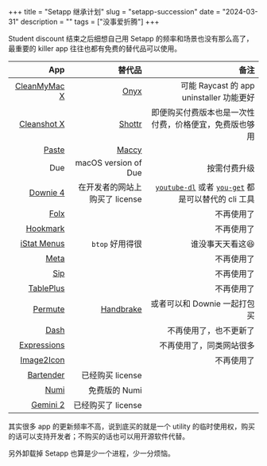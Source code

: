 +++
title = "Setapp 继承计划"
slug = "setapp-succession"
date = "2024-03-31"
description = ""
tags = ["没事爱折腾"]
+++

Student discount 结束之后细想自己用 Setapp 的频率和场景也没有那么高了，最重要的 killer app 往往也都有免费的替代品可以使用。

|                                                    App |                                                替代品 |                                                                                                                                备注 |
| -----------------------------------------------------: | ----------------------------------------------------: | ----------------------------------------------------------------------------------------------------------------------------------: |
|          [CleanMyMac X](https://macpaw.com/cleanmymac) | [Onyx](https://www.titanium-software.fr/en/onyx.html) |                                                                                            可能 Raycast 的 app uninstaller 功能更好 |
|                   [Cleanshot X](https://cleanshot.com) |                           [Shottr](https://shottr.cc) |                                                                              即便购买付费版本也是一次性付费，价格便宜，免费版也够用 |
|                           [Paste](https://pasteapp.io) |              [Maccy](https://github.com/p0deje/Maccy) |                                                                                                                                     |
|                                                    Due |                                  macOS version of Due |                                                                                                                        按需付费升级 |
| [Downie 4](https://software.charliemonroe.net/downie/) |                        在开发者的网站上购买了 license | [`youtube-dl`](https://github.com/ytdl-org/youtube-dl) 或者 [`you-get`](https://github.com/soimort/you-get) 都是可以替代的 cli 工具 |
|                 [Folx](https://www.mac-downloader.com) |                                                       |                                                                                                                          不再使用了 |
|               [Hookmark](https://hookproductivity.com) |                                                       |                                                                                                                          不再使用了 |
|      [iStat Menus](https://bjango.com/mac/istatmenus/) |                                       `btop` 好用得很 |                                                                                                                     谁没事天天看这😆 |
|         [Meta](https://www.nightbirdsevolve.com/meta/) |                                                       |                                                                                                                          不再使用了 |
|                               [Sip](https://sipapp.io) |                                                       |                                                                                                                          不再使用了 |
|                     [TablePlus](https://tableplus.com) |                                                       |                                                                                                                          不再使用了 |
| [Permute](https://software.charliemonroe.net/permute/) |                     [Handbrake](https://handbrake.fr) |                                                                                                        或者可以和 Downie 一起打包买 |
|                        [Dash](https://kapeli.com/dash) |                                                       |                                                                                                              不再使用了，也不更新了 |
|               [Expressions](https://www.apptorium.com) |                                                       |                                                                                                            不再使用了，同类网站很多 |
|              [Image2Icon](https://www.img2icnsapp.com) |                                                       |                                                                                                                          不再使用了 |
|              [Bartender](https://www.macbartender.com) |                                      已经购买 license |                                                                                                                                     |
|                               [Numi](https://numi.app) |                                         免费版的 Numi |                                                                                                                                     |
|                  [Gemini 2](https://macpaw.com/gemini) |                                    已经购买了 license |                                                                                                                                     |

其实很多 app 的更新频率不高，说到底买的就是一个 utility 的临时使用权，购买的话可以支持开发者；不购买的话也可以用开源软件代替。

另外卸载掉 Setapp 也算是少一个进程，少一分烦恼。

